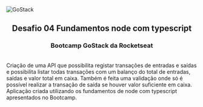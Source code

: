 <img alt="GoStack" src="https://storage.googleapis.com/golden-wind/bootcamp-gostack/header-desafios-new.png" />
<h2 align="center">Desafio 04 Fundamentos node com typescript</h2>
<h3 align="center">Bootcamp GoStack da Rocketseat</h3>
<br>
Criação de uma API que possibilita registar transações de entradas e saídas e possibilita listar todas transações com um balanço do total de entradas, saídas e valor total em caixa. Também é feita uma validação onde só é possível realizar a transação de saída se houver valor suficiente em caixa.
<br>
Aplicação criada utilizando os fundamentos de node com typescript apresentados no Bootcamp.
